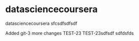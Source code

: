 datasciencecoursera
===================

datasciencecoursera
sfcsdfsdfsdf

Added git-3  more changes  TEST-23  TEST-23sdfsdf  sdfdsfds
